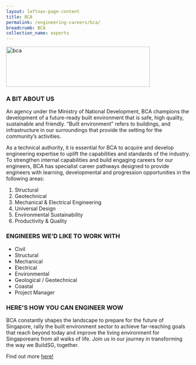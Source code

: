 ```yaml
---
layout: leftnav-page-content
title: BCA
permalink: /engineering-careers/bca/
breadcrumb: BCA
collection_name: experts
---
```


<img src="/images/bca.jpg" alt="bca" style="width:393px;height:110px;" align="left">
<br clear="left">


### A BIT ABOUT US
An agency under the Ministry of National Development, BCA champions the development of a future-ready built environment that is safe, high quality, sustainable and friendly. “Built environment” refers to buildings, and infrastructure in our surroundings that provide the setting for the community’s activities. 

As a technical authority, it is essential for BCA to acquire and develop engineering expertise to uplift the capabilities and standards of the industry. To strengthen internal capabilities and build engaging careers for our engineers, BCA has specialist career pathways designed to provide engineers with learning, developmental and progression opportunities in the following areas:

1.	Structural 
2.	Geotechnical
3.	Mechanical & Electrical Engineering
4.	Universal Design
5.	Environmental Sustainability
6.	Productivity & Quality

### ENGINEERS WE’D LIKE TO WORK WITH
- Civil
- Structural
- Mechanical
- Electrical
- Environmental
- Geological / Geotechnical
- Coastal
- Project Manager

### HERE'S HOW YOU CAN ENGINEER WOW
BCA constantly shapes the landscape to prepare for the future of Singapore, rally the built environment sector to achieve far-reaching goals that reach beyond today and improve the living environment for Singaporeans from all walks of life.
Join us in our journey in transforming the way we BuildSG, together.

Find out more <a href="https://www.bca.gov.sg/Careers/careers.html" target="_blank">here!</a>

